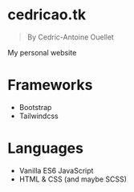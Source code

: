 # cedricao.tk
> By Cedric-Antoine Ouellet

My personal website

# Frameworks
- Bootstrap
- Tailwindcss

# Languages
- Vanilla ES6 JavaScript
- HTML & CSS (and maybe SCSS)
